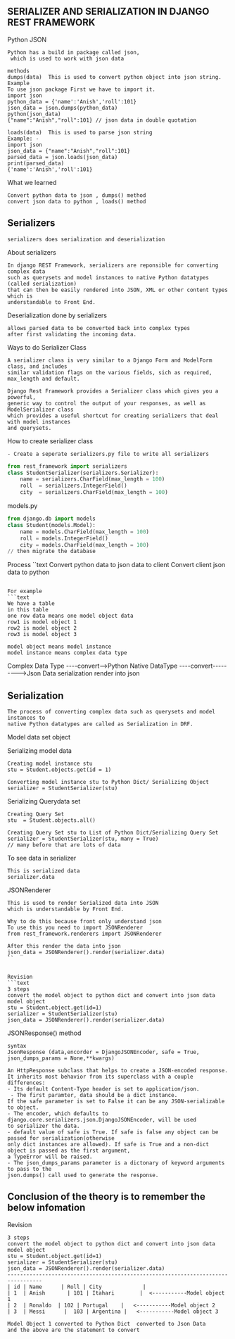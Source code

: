## SERIALIZER AND SERIALIZATION IN DJANGO REST FRAMEWORK

Python JSON
```text
Python has a build in package called json,
 which is used to work with json data

methods
dumps(data)  This is used to convert python object into json string.
Example
To use json package First we have to import it.
import json
python_data = {'name':'Anish','roll':101}
json_data = json.dumps(python_data)
python(json_data)
{"name":"Anish","roll":101} // json data in double quotation

loads(data)  This is used to parse json string
Example: - 
import json
json_data = {"name":"Anish","roll":101}
parsed_data = json.loads(json_data)
print(parsed_data)
{'name':'Anish','roll':101}
```

What we learned
```text
Convert python data to json , dumps() method
convert json data to python , loads() method
```

## Serializers

```text
serializers does serialization and deserialization
```
About serializers
```text
In django REST Framework, serializers are reponsible for converting complex data
such as querysets and model instances to native Python datatypes (called serialization)
that can then be easily rendered into JSON, XML or other content types which is 
understandable to Front End.
```

Deserialization done by serializers
```text
allows parsed data to be converted back into complex types 
after first validating the incoming data.
```

Ways to do Serializer Class
```text
A serializer class is very similar to a Django Form and ModelForm class, and includes
similar validation flags on the various fields, sich as required, max_length and default.

Django Rest Framework provides a Serializer class which gives you a powerful, 
generic way to control the output of your responses, as well as ModelSerializer class
which provides a useful shortcut for creating serializers that deal with model instances 
and querysets.
```


How to create serializer class
```text
- Create a seperate serializers.py file to write all serializers
```

```python
from rest_framework import serializers
class StudentSerializer(serializers.Serializer):
	name = serializers.CharField(max_length = 100)
	roll  = serializers.IntegerField()
	city  = serializers.CharField(max_length = 100)
```

models.py
```python
from django.db import models
class Student(models.Model):
	name = models.CharField(max_length = 100)
	roll = models.IntegerField()
	city = models.CharField(max_length = 100)
// then migrate the database
```

Process
``text
Convert python data to json data to client 
Convert client json data to python 
```

For example
```text
We have a table 
in this table 
one row data means one model object data
row1 is model object 1
row2 is model object 2
row3 is model object 3

model object means model instance
model instance means complex data type
```

Complex Data Type  ----convert-->Python Native DataType  ----convert--------->Json Data
		 serialization			render into json


## Serialization 
```text
The process of converting complex data such as querysets and model instances to 
native Python datatypes are called as Serialization in DRF.
```

Model data set object

Serializing model data

```text
Creating model instance stu
stu = Student.objects.get(id = 1)

Converting model instance stu to Python Dict/ Serializing Object
serializer = StudentSerializer(stu)
```

Serializing Querydata set

```text
Creating Query Set
stu  = Student.objects.all()

Creating Query Set stu to List of Python Dict/Serializing Query Set
serializer = StudentSerializer(stu, many = True)
// many before that are lots of data
```

To see data in serializer
```text
This is serialized data
serializer.data
```

JSONRenderer
```text
This is used to render Serialized data into JSON
which is understandable by Front End.

Why to do this because front only understand json
To use this you need to import JSONRenderer
from rest_framework.renderers import JSONRenderer

After this render the data into json
json_data = JSONRenderer().render(serializer.data)
``


Revision
```text
3 steps
convert the model object to python dict and convert into json data
model object
stu = Student.object.get(id=1)
serializer = StudentSerializer(stu)
json_data = JSONRenderer().render(serializer.data)
```

JSONResponse() method 
```text
syntax
JsonResponse (data,encorder = DjangoJSONEncoder, safe = True, json_dumps_params = None,**kwargs)

An HttpResponse subclass that helps to create a JSON-encoded response.
It inherits most behavior from its superclass with a couple differences:
- Its default Content-Type header is set to application/json.
 - The first paramter, data should be a dict instance.
If the safe parameter is set to False it can be any JSON-serializable to object.
- The encoder, which defaults to django.core.serializers.json.DjangoJSONEncoder, will be used 
to serializer the data.
- default value of safe is True. If safe is false any object can be passed for serialization(otherwise
only dict instances are allowed). If safe is True and a non-dict object is passed as the first argument, 
a TypeError will be raised.
- The json_dumps_params parameter is a dictonary of keyword arguments to pass to the 
json.dumps() call used to generate the response.
```



## Conclusion of the theory is to remember the below infomation
Revision
```text
3 steps
convert the model object to python dict and convert into json data
model object
stu = Student.object.get(id=1)  
serializer = StudentSerializer(stu)
json_data = JSONRenderer().render(serializer.data)
---------------------------------------------------------------------------------
| id | Name      | Roll | City             |  
| 1  | Anish       | 101 | Itahari 	      |  <-----------Model object 1
| 2  | Ronaldo  | 102 | Portugal    |   <-----------Model object 2
| 3  | Messi      |  103 | Argentina |   <-----------Model object 3

Model Object 1 converted to Python Dict  converted to Json Data
and the above are the statement to convert 
```
